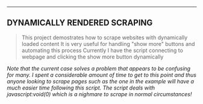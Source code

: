 ------------------------------
DYNAMICALLY RENDERED SCRAPING
------------------------------

> This project demostrates how to scrape websites with dynamically loaded content
> It is very useful for handling "show more" buttons and automating this process
> Currently I have the script connecting to webpage and clicking the show more button dynamically

*Note that the current case solves a problem that appears to be confusing for many. I spent a considerable amount of time to get to this point and thus anyone looking to scrape pages such as the one in the example will have a much easier time following this script. The script deals with javascript:void(0) which is a nighmare to scrape in normal circumstances!* 
